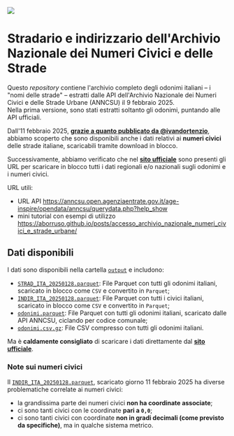 <a href="https://datibenecomune.substack.com/about"><img src="https://img.shields.io/badge/%F0%9F%99%8F-%23datiBeneComune-%23cc3232"/></a>

# Stradario e indirizzario dell'Archivio Nazionale dei Numeri Civici e delle Strade

Questo *repository* contiene l'archivio completo degli odonimi italiani – i "nomi delle strade" – estratti dalle API dell'Archivio Nazionale dei Numeri Civici e delle Strade Urbane (ANNCSU) il 9 febbraio 2025.<br>
Nella prima versione, sono stati estratti soltanto gli odonimi, puntando alle API ufficiali.

Dall'11 febbraio 2025, [**grazie a quanto pubblicato da @ivandortenzio**](https://github.com/ivandorte/anncsu_dump), abbiamo scoperto che sono disponibili anche i dati relativi ai **numeri civici** delle strade italiane, scaricabili tramite download in blocco.

Successivamente, abbiamo verificato che nel [**sito ufficiale**](https://www.anncsu.gov.it/it/consultazione-dellarchivio/open-data/) sono presenti gli URL per scaricare in blocco tutti i dati regionali e/o nazionali sugli odonimi e i numeri civici.

URL utili:

- URL API https://anncsu.open.agenziaentrate.gov.it/age-inspire/opendata/anncsu/querydata.php?help_show
- mini tutorial con esempi di utilizzo <https://aborruso.github.io/posts/accesso_archivio_nazionale_numeri_civici_e_strade_urbane/>


## Dati disponibili

I dati sono disponibili nella cartella [`output`](output) e includono:

- [`STRAD_ITA_20250128.parquet`](output/STRAD_ITA_20250128.parquet): File Parquet con tutti gli odonimi italiani, scaricato in blocco come `CSV` e convertito in `Parquet`;
- [`INDIR_ITA_20250128.parquet`](output/INDIR_ITA_20250128.parquet): File Parquet con tutti i civici italiani, scaricato in blocco come `CSV` e convertito in `Parquet`;
- [`odonimi.parquet`](output/odonimi.parquet): File Parquet con tutti gli odonimi italiani, scaricato dalle API ANNCSU, ciclando per codice comunale;
- [`odonimi.csv.gz`](output/odonimi.csv.gz): File CSV compresso con tutti gli odonimi italiani.

Ma è **caldamente consigliato** di scaricare i dati direttamente dal [**sito ufficiale**](https://www.anncsu.gov.it/it/consultazione-dellarchivio/open-data/).

### Note sui numeri civici

Il [`INDIR_ITA_20250128.parquet`](output/INDIR_ITA_20250128.parquet), scaricato giorno 11 febbraio 2025 ha diverse problematiche correlate ai numeri civici:

- la grandissima parte dei numeri civici **non ha coordinate associate**;
- ci sono tanti civici con le coordinate **pari a `0,0`**;
- ci sono tanti civici con coordinate **non in gradi decimali (come previsto da specifiche)**, ma in qualche sistema metrico.

